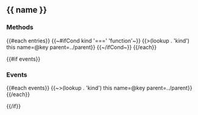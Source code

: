 ## {{ name }}

### Methods

{{#each entries}}
{{~#ifCond kind '===' 'function'~}}
{{>(lookup . 'kind') this name=@key parent=../parent}}
{{~/ifCond~}}
{{/each}}

{{#if events}}

### Events

{{#each events}}
{{~>(lookup . 'kind') this name=@key parent=../parent}}
{{/each}}

{{/if}}
